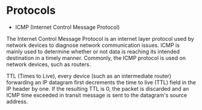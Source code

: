 # Protocols

* ICMP (Internet Control Message Protocol)

The Internet Control Message Protocol is an internet layer protocol used by network devices to diagnose network communication issues. ICMP is mainly used to determine whether or not data is reaching its intended destination in a timely manner. Commonly, the ICMP protocol is used on network devices, such as routers.   

TTL (Times to Live),  every device (such as an intermediate router) forwarding an IP datagram first decrements the time to live (TTL) field in the IP header by one. If the resulting TTL is 0, the packet is discarded and an ICMP time exceeded in transit message is sent to the datagram's source address.    
